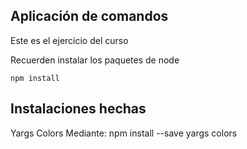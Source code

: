 ## Aplicación de comandos

Este es el ejercicio del curso


Recuerden instalar los paquetes de node

```
npm install
```

## Instalaciones hechas
Yargs
Colors
Mediante: npm install --save yargs colors